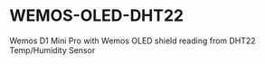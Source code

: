 # WEMOS-OLED-DHT22
Wemos D1 Mini Pro with Wemos OLED shield reading from DHT22 Temp/Humidity Sensor
